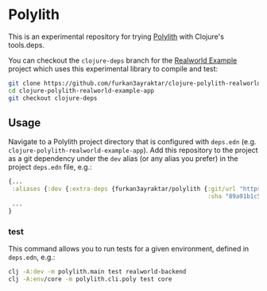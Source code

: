# Polylith

This is an experimental repository for trying [Polylith](https://github.com/tengstrand/lein-polylith) with Clojure's tools.deps.

You can checkout the `clojure-deps` branch for the [Realworld Example](https://github.com/furkan3ayraktar/clojure-polylith-realworld-example-app/tree/clojure-deps) project which uses this experimental library to compile and test:
```sh
git clone https://github.com/furkan3ayraktar/clojure-polylith-realworld-example-app.git
cd clojure-polylith-realworld-example-app
git checkout clojure-deps
```

## Usage

Navigate to a Polylith project directory that is configured with `deps.edn` (e.g. `clojure-polylith-realworld-example-app`). Add this repository to the project as a git dependency under the `dev` alias (or any alias you prefer) in the project `deps.edn` file, e.g.:
```clojure
{...
 :aliases {:dev {:extra-deps {furkan3ayraktar/polylith {:git/url "https://github.com/furkan3ayraktar/polylith.git"
                                                        :sha "89a91b1c519b338eb5a15c90cb97559c09484e89"}}}}
 ...
}
```

### test

This command allows you to run tests for a given environment, defined in `deps.edn`, e.g.:
```sh
clj -A:dev -m polylith.main test realworld-backend
clj -A:env/core -m polylith.cli.poly test core
```
